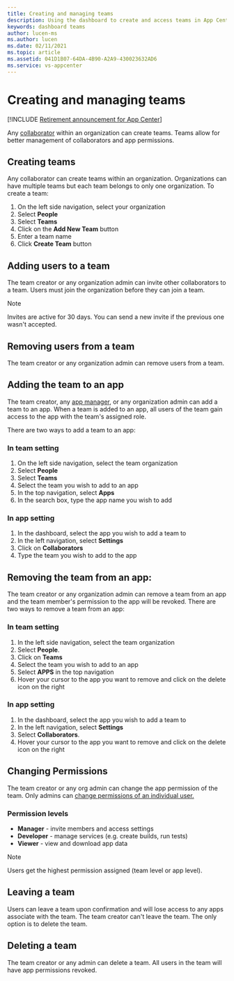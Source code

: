 ```yaml
---
title: Creating and managing teams
description: Using the dashboard to create and access teams in App Center.
keywords: dashboard teams
author: lucen-ms
ms.author: lucen
ms.date: 02/11/2021
ms.topic: article
ms.assetid: 041D1B07-64DA-4B90-A2A9-430023632AD6
ms.service: vs-appcenter
---
```


# Creating and managing teams

[!INCLUDE [Retirement announcement for App Center](../includes/retirement.md)]

Any [collaborator](~/dashboard/creating-and-managing-apps.md) within an organization can create teams. Teams allow for better management of collaborators and app permissions.

## Creating teams

Any collaborator can create teams within an organization. Organizations can have multiple teams but each team belongs to only one organization. To create a team:

1. On the left side navigation, select your organization
2. Select **People**
3. Select **Teams** 
4. Click on the **Add New Team** button
5. Enter a team name
6. Click **Create Team** button

## Adding users to a team

The team creator or any organization admin can invite other collaborators to a team. Users must join the organization before they can join a team. 

> [!NOTE]
> Invites are active for 30 days. You can send a new invite if the previous one wasn't accepted.
 
## Removing users from a team

The team creator or any organization admin can remove users from a team.

## Adding the team to an app

The team creator, any [app manager](~/dashboard/creating-and-managing-apps.md), or any organization admin can add a team to an app. When a team is added to an app, all users of the team gain access to the app with the team's assigned role. 

There are two ways to add a team to an app: 

### In team setting 
1. On the left side navigation, select the team organization
2. Select **People**
3. Select **Teams** 
4. Select the team you wish to add to an app
5. In the top navigation, select **Apps** 
6. In the search box, type the app name you wish to add

### In app setting  
1. In the dashboard, select the app you wish to add a team to
2. In the left navigation, select **Settings** 
3. Click on **Collaborators** 
4. Type the team you wish to add to the app

## Removing the team from an app:
The team creator or any organization admin can remove a team from an app and the team member's permission to the app will be revoked. 
There are two ways to remove a team from an app:

### In team setting
1. In the left side navigation, select the team organization 
2. Select **People**.
3. Click on **Teams** 
4. Select the team you wish to add to an app
5. Select **APPS** in the top navigation
6. Hover your cursor to the app you want to remove and click on the delete icon on the right

### In app setting
1. In the dashboard, select the app you wish to add a team to
2. In the left navigation, select **Settings** 
3. Select **Collaborators**.
4. Hover your cursor to the app you want to remove and click on the delete icon on the right

## Changing Permissions

The team creator or any org admin can change the app permission of the team. Only admins can [change permissions of an individual user.](~/dashboard/creating-and-managing-apps.md) 
  
### Permission levels 
- **Manager** - invite members and access settings 
- **Developer** - manage services (e.g. create builds, run tests) 
- **Viewer** - view and download app data 

> [!NOTE]
> Users get the highest permission assigned (team level or app level). 

## Leaving a team 
Users can leave a team upon confirmation and will lose access to any apps associate with the team. The team creator can't leave the team. The only option is to delete the team. 

## Deleting a team
The team creator or any admin can delete a team. All users in the team will have app permissions revoked. 

